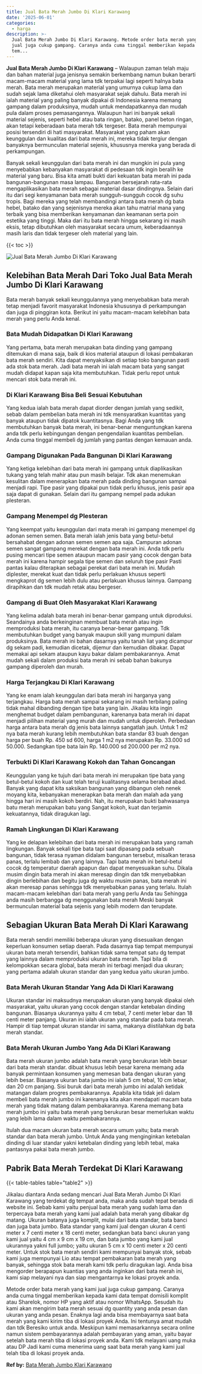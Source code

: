 ```yaml
---
title: Jual Bata Merah Jumbo Di Klari Karawang
date: '2025-06-01'
categories:
  - harga
description: >-
  Jual Bata Merah Jumbo Di Klari Karawang. Metode order bata merah yang kami
  jual juga cukup gampang. Caranya anda cuma tinggal memberikan kepada kami data
  tem...
---
```


**Jual Bata Merah Jumbo Di Klari Karawang** – Walaupun zaman telah maju dan bahan material juga jenisnya semakin berkembang namun bukan berarti macam-macam material yang lama tdk terpakai lagi seperti halnya bata merah. Bata merah merupakan material yang umurnya cukup lama dan sudah sejak lama diketahui oleh masyarakat sejak dahulu. Bata merah ini ialah material yang paling banyak dipakai di Indonesia karena memang gampang dalam produksinya, mudah untuk mendapatkannya dan mudah pula dalam proses pemasangannya. Walaupun hari ini banyak sekali material sejenis, seperti hebel atau bata ringan, batako, panel beton ringan, akan tetapi keberadaan bata merah tdk tergeser. Bata merah mempunyai posisi tersendiri di hati masyarakat. Masyarakat yang paham akan keunggulan dan kualitas dari bata merah ini, mereka tidak tergiur dengan banyaknya bermunculan material sejenis, khususnya mereka yang berada di perkampungan.

Banyak sekali keunggulan dari bata merah ini dan mungkin ini pula yang menyebabkan kebanyakan masyarakat di pedesaan tdk ingin beralih ke material yang baru. Bisa kita amati bukti dari kekuatan bata merah ini pada bangunan-bangunan masa lampau. Bangunan bersejarah rata-rata mengaplikasikan bata merah sebagai material dasar dindingnya. Selain dari itu dari segi kenyamanan bata merah sungguh-sungguh cocok dg suhu tropis. Bagi mereka yang telah membandingi antara bata merah dg bata hebel, batako dan yang sejenisnya mereka akan tahu matrial mana yang terbaik yang bisa memberikan kenyamanan dan keamanan serta poin estetika yang tinggi. Maka dari itu bata merah hingga sekarang ini masih eksis, tetap dibutuhkan oleh masyarakat secara umum, keberadaannya masih laris dan tidak tergeser oleh material yang lain.

{{< toc >}}

![Jual Bata Merah Jumbo Di Klari Karawang](/images/jual-bata-merah-04.png)

## Kelebihan Bata Merah Dari Toko Jual Bata Merah Jumbo Di Klari Karawang

Bata merah banyak sekali keunggulannya yang menyebabkan bata merah tetap menjadi favorit masyarakat Indonesia khususnya di perkampungan dan juga di pinggiran kota. Berikut ini yaitu macam-macam kelebihan bata merah yang perlu Anda kenal.

### Bata Mudah Didapatkan Di Klari Karawang

Yang pertama, bata merah merupakan bata dinding yang gampang ditemukan di mana saja, baik di kios material ataupun di lokasi pembakaran bata merah sendiri. Kita dapat menyaksikan di setiap toko bangunan pasti ada stok bata merah. Jadi bata merah ini ialah macam bata yang sangat mudah didapat kapan saja kita membutuhkan. Tidak perlu repot untuk mencari stok bata merah ini.

### Di Klari Karawang Bisa Beli Sesuai Kebutuhan

Yang kedua ialah bata merah dapat diorder dengan jumlah yang sedikit, sebab dalam pembelian bata merah ini tdk mensyaratkan kuantitas yang banyak ataupun tidak dipatok kuantitasnya. Bagi Anda yang tdk membutuhkan banyak bata merah, ini benar-benar menguntungkan karena anda tdk perlu kebingungan dengan pengendalian kuantitas pembelian. Anda cuma tinggal membeli dg jumlah yang pantas dengan kemauan anda.

### Gampang Digunakan Pada Bangunan Di Klari Karawang

Yang ketiga kelebihan dari bata merah ini gampang untuk diaplikasikan tukang yang telah mahir atau pun masih belajar. Tdk akan menemukan kesulitan dalam menerapkan bata merah pada dinding bangunan sampai menjadi rapi. Tipe pasir yang dipakai pun tidak perlu khusus, jenis pasir apa saja dapat di gunakan. Selain dari itu gampang nempel pada adukan plesteran.

### Gampang Menempel dg Plesteran

Yang keempat yaitu keunggulan dari mata merah ini gampang menempel dg adonan semen semen. Bata merah ialah jenis bata yang betul-betul bersahabat dengan adonan semen semen apa saja. Campuran adonan semen sangat gampang merekat dengan bata merah ini. Anda tdk perlu pusing mencari tipe semen ataupun macam pasir yang cocok dengan bata merah ini karena hampir segala tipe semen dan seluruh tipe pasir Pasti pantas kalau diterapkan sebagai perekat dari bata merah ini. Mudah diplester, merekat kuat dan tidak perlu perlakuan khusus seperti mengkaprot dg semen lebih dulu atau perlakuan khusus lainnya. Gampang dirapihkan dan tdk mudah retak atau bergeser.

### Gampang di Buat Oleh Masyarakat Klari Karawang

Yang kelima adalah bata merah ini benar-benar gampang untuk diproduksi. Seandainya anda berkeinginan membuat bata merah atau ingin memproduksi bata merah, itu caranya benar-benar gampang. Tdk membutuhkan budget yang banyak maupun skill yang mumpuni dalam produksinya. Bata merah ini bahan dasarnya yaitu tanah liat yang dicampur dg sekam padi, kemudian dicetak, dijemur dan kemudian dibakar. Dapat memakai api sekam ataupun kayu bakar dalam pembakarannya. Amat mudah sekali dalam produksi bata merah ini sebab bahan bakunya gampang diperoleh dan murah.

### Harga Terjangkau Di Klari Karawang

Yang ke enam ialah keunggulan dari bata merah ini harganya yang terjangkau. Harga bata merah sampai sekarang ini masih terbilang paling tidak mahal dibanding dengan tipe bata yang lain. Jikalau kita ingin menghemat budget dalam pembangunan, karenanya bata merah ini dapat menjadi pilihan material yang murah dan mudah untuk diperoleh. Perbedaan harga antara bata merah dg jenis bata lainnya sangatlah jauh. Untuk 1 m2 nya bata merah kurang lebih membutuhkan bata standar 83 buah dengan harga per buah Rp. 450 sd 600, harga 1 m2 nya merupakan Rp. 33.000 sd 50.000. Sedangkan tipe bata lain Rp. 140.000 sd 200.000 per m2 nya.

### Terbukti Di Klari Karawang Kokoh dan Tahan Goncangan

Keunggulan yang ke tujuh dari bata merah ini merupakan tipe bata yang betul-betul kokoh dan kuat telah teruji kualitasnya selama berabad abad. Banyak yang dapat kita saksikan bangunan yang dibangun oleh nenek moyang kita, kebanyakan menerapkan bata merah dan malah ada yang hingga hari ini masih kokoh berdiri. Nah, itu merupakan bukti bahwasanya batu merah merupakan batu yang Sangat kokoh, kuat dan terjamin kekuatannya, tidak diragukan lagi.

### Ramah Lingkungan Di Klari Karawang

Yang ke delapan kelebihan dari bata merah ini merupakan bata yang ramah lingkungan. Banyak sekali tipe bata tapi saat dipasang pada sebuah bangunan, tidak terasa nyaman didalam bangunan tersebut, misalkan terasa panas, terlalu lembab dan yang lainnya. Tapi bata merah ini betul-betul cocok dg temperatur daerah apapun dan dapat menyesuaikan suhu. Dikala musim dingin bata merah ini akan meresap dingin dan tdk menyebabkan dingin berlebihan dan begitu juga dg waktu musim panas, bata merah ini akan meresap panas sehingga tdk menyebabkan panas yang terlalu. Itulah macam-macam kelebihan dari bata merah yang perlu Anda tau Sehingga anda masih berbangga dg menggunakan bata merah Meski banyak bermunculan material bata sejenis yang lebih modern dan terupdate.

## Sebagian Ukuran Bata Merah Di Klari Karawang

Bata merah sendiri memiliki beberapa ukuran yang disesuaikan dengan keperluan konsumen setiap daerah. Pada dasarnya tiap tempat mempunyai ukuran bata merah tersendiri, bahkan tidak sama tempat satu dg tempat yang lainnya dalam memproduksi ukuran bata merah. Tapi bila di kelompokkan secara global, bata merah ini terbagi menjadi dua ukuran; yang pertama adalah ukuran standar dan yang kedua yaitu ukuran jumbo.

### Bata Merah Ukuran Standar Yang Ada Di Klari Karawang

Ukuran standar ini maksudnya merupakan ukuran yang banyak dipakai oleh masyarakat, yaitu ukuran yang cocok dengan standar ketebalan dinding bangunan. Biasanya ukurannya yaitu 4 cm tebal, 7 centi meter lebar dan 18 centi meter panjang. Ukuran ini ialah ukuran yang standar pada bata merah. Hampir di tiap tempat ukuran standar ini sama, makanya diistilahkan dg bata merah standar.

### Bata Merah Ukuran Jumbo Yang Ada Di Klari Karawang

Bata merah ukuran jumbo adalah bata merah yang berukuran lebih besar dari bata merah standar. dibuat khusus lebih besar karena memang ada banyak permintaan konsumen yang memesan bata dengan ukuran yang lebih besar. Biasanya ukuran bata jumbo ini ialah 5 cm tebal, 10 cm lebar, dan 20 cm panjang. Sisi buruk dari bata merah jumbo ini adalah ketidak matangan dalam progres pembakarannya. Apabila kita tidak jeli dalam membeli bata merah jumbo ini karenanya kita akan mendapati macam bata merah yang tidak matang dalam pembakarannya. Karena memang bata merah jumbo ini yaitu bata merah yang berukuran besar memerlukan waktu yang lebih lama dalam waktu pembakarannya.

Itulah dua macam ukuran bata merah secara umum yaitu; bata merah standar dan bata merah jumbo. Untuk Anda yang menginginkan ketebalan dinding di luar standar yakni ketebalan dinding yang lebih tebal, maka pantasnya pakai bata merah jumbo.

## Pabrik Bata Merah Terdekat Di Klari Karawang

{{< table-tables table="table2" >}}

Jikalau diantara Anda sedang mencari Jual Bata Merah Jumbo Di Klari Karawang yang terdekat dg tempat anda, maka anda sudah tepat berada di website ini. Sebab kami yaitu penjual bata merah yang sudah lama dan terpercaya bata merah yang kami jual adalah bata merah yang dibakar dg matang. Ukuran batanya juga komplit, mulai dari bata standar, bata banci dan juga bata jumbo. Bata standar yang kami jual dengan ukuran 4 centi meter x 7 centi meter x 18 centi meter, sedangkan bata banci ukuran yang kami jual yaitu 4 cm x 9 cm x 19 cm, dan bata jumbo yang kami jual ukurannya yakni full jumbo; yaitu ukuran 5 cm x 10 centi meter x 20 centi meter. Untuk stok bata merah sendiri kami mempunyai banyak stok, sebab kami juga mempunyai Lio atau tempat pembakaran bata merah yang banyak, sehingga stok bata merah kami tdk perlu diragukan lagi. Anda bisa mengorder berapapun kuantias yang anda inginkan dari bata merah ini, kami siap melayani nya dan siap mengantarnya ke lokasi proyek anda.

Metode order bata merah yang kami jual juga cukup gampang. Caranya anda cuma tinggal memberikan kepada kami data tempat domisili komplit atau Sharelok, nomor HP yang aktif atau nomor WhatsApp. Sesudah itu kami akan mengirim bata merah sesuai dg quantity yang anda pesan dan ukuran yang anda pesan. Enaknya lagi anda bisa membayarnya saat bata merah yang kami kirim tiba di lokasi proyek Anda. Ini tentunya amat mudah dan tdk Beresiko untuk anda. Meskipun kami memasarkannya secara online namun sistem pembayarannya adalah pembayaran yang aman, yaitu bayar setelah bata merah tiba di lokasi proyek anda. Kami tdk melayani uang muka atau DP Jadi kami cuma menerima uang saat bata merah yang kami jual telah tiba di lokasi proyek anda.

**Ref by:** [Bata Merah Jumbo Klari Karawang](https://id.wikipedia.org/wiki/Bata)
